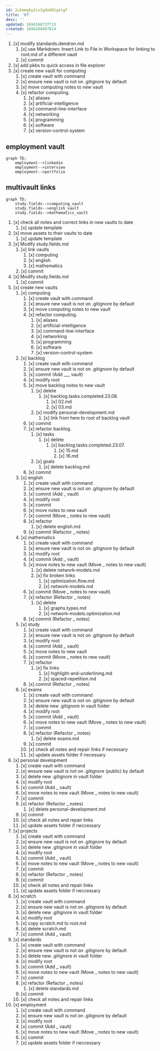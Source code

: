 ```yaml
---
id: 2u5mmq6y2cx2gdw901gelgf
title: '07'
desc: ''
updated: 1694108737713
created: 1694108407814
---
```


1. [x] modify standards.dendron.md
    1. [x] use Markdown: Insert Link to File in Workspace for linking to root.md of a different vault
    1. [x] commit
1. [x] add pkbs to quick access in file explorer
1. [x] create new vault for computing
    1. [x] create vault with command
    1. [x] ensure new vault is not on .gitignore by default
    1. [x] move computing notes to new vault
    1. [x] refactor computing.
        1. [x] aliases
        1. [x] artificial-intelligence
        1. [x] command-line-interface
        1. [x] networking
        1. [x] programming
        1. [x] software
        1. [x] version-control-system
## employment vault
```mermaid
graph TD;
    employment-->linkedin
    employment-->interview
    employment-->portfolio
```
## multivault links
```mermaid
graph TD;
    study.fields-->computing_vault
    study.fields-->english_vault
    study.fields-->mathematics_vault
```
1. [x] check all notes and correct links in new vaults to date
    1. [x] update template
1. [x] move assets to their vaults to date
    1. [x] update template 
1. [x] Modify study.fields.md
    1. [x] link vaults
        1. [x] computing
        1. [x] english
        1. [x] mathematics
    1. [x] commit
1. [x] Modify study.fields.md
    1. [x] commit
1. [x] create new vaults
    1. [x] computing
        1. [x] create vault with command
        1. [x] ensure new vault is not on .gitignore by default
        1. [x] move computing notes to new vault
        1. [x] refactor computing.
            1. [x] aliases
            1. [x] artificial-intelligence
            1. [x] command-line-interface
            1. [x] networking
            1. [x] programming
            1. [x] software
            1. [x] version-control-system
    1. [x] backlog
        1. [x] create vault with command
        1. [x] ensure new vault is not on .gitignore by default
        1. [x] commit (Add ___ vault)
        1. [x] modify root
        1. [x] move backlog notes to new vault
            1. [x] delete
                1. [x] backlog.tasks.completed.23.08.
                    1. [x] 02.md
                    1. [x] 03.md
            1. [x] modify personal-development.md 
                1. [x] link from here to root of backlog vault
        1. [x] commit
        1. [x] refactor backlog.
            1. [x] tasks
                1. [x] delete
                    1. [x] backlog.tasks.completed.23.07.
                        1. [x] 15.md
                        1. [x] 16.md
            1. [x] goals
                1. [x] delete backlog.md
        1. [x] commit
    1. [x] english
        1. [x] create vault with command
        1. [x] ensure new vault is not on .gitignore by default
        1. [x] commit (Add _ vault)
        1. [x] modify root
        1. [x] commit
        1. [x] move notes to new vault 
        1. [x] commit (Move _ notes to new vault)
        1. [x] refactor
            1. [x] delete english.md
        1. [x] commit (Refactor _ notes)
    1. [x] mathematics
        1. [x] create vault with command
        1. [x] ensure new vault is not on .gitignore by default
        1. [x] modify root
        1. [x] commit (Add _ vault)
        1. [x] move notes to new vault (Move _ notes to new vault)
            1. [x] delete network-models.md
            1. [x] fix broken links
                1. [x] optimization.flow.md
                1. [x] network-models.md
        1. [x] commit (Move _ notes to new vault)
        1. [x] refactor (Refactor _ notes)
            1. [x] delete 
                1. [x] graphs.types.md
                1. [x] network-models.optimization.md 
        1. [x] commit (Refactor _ notes)
    1. [x] study
        1. [x] create vault with command
        1. [x] ensure new vault is not on .gitignore by default
        1. [x] modify root
        1. [x] commit (Add _ vault)
        1. [x] move notes to new vault
        1. [x] commit (Move _ notes to new vault)
        1. [x] refactor
            1. [x] fix links
                1. [x] highlight-and-underlining.md
                1. [x] spaced-repetition.md
        1. [x] commit (Refactor _ notes)
    1. [x] exams
        1. [x] create vault with command
        1. [x] ensure new vault is not on .gitignore by default
        1. [x] delete new .gitignore in vault folder
        1. [x] modify root
        1. [x] commit (Add _ vault)
        1. [x] move notes to new vault (Move _ notes to new vault)
        1. [x] commit
        1. [x] refactor (Refactor _ notes)
            1. [x] delete exams.md
        1. [x] commit
        1. [x] check all notes and repair links if necessary
        1. [x] update assets folder if necessary
1. [x] personal development
    1. [x] create vault with command
    1. [x] ensure new vault is not on .gitignore (public) by default
    1. [x] delete new .gitignore in vault folder
    1. [x] modify root
    1. [x] commit (Add _ vault)
    1. [x] move notes to new vault (Move _ notes to new vault)
    1. [x] commit
    1. [x] refactor (Refactor _ notes)
        1. [x] delete personal-development.md
    1. [x] commit
    1. [x] check all notes and repair links
    1. [x] update assets folder if neccessary
1. [x] projects
    1. [x] create vault with command
    1. [x] ensure new vault is not on .gitignore by default
    1. [x] delete new .gitignore in vault folder
    1. [x] modify root
    1. [x] commit (Add _ vault)
    1. [x] move notes to new vault (Move _ notes to new vault)
    1. [x] commit
    1. [x] refactor (Refactor _ notes)
    1. [x] commit
    1. [x] check all notes and repair links
    1. [x] update assets folder if neccessary
1. [x] scratch
    1. [x] create vault with command
    1. [x] ensure new vault is not on .gitignore by default
    1. [x] delete new .gitignore in vault folder
    1. [x] modify root
    1. [x] copy scratch.md to root.md
    1. [x] delete scratch.md
    1. [x] commit (Add _ vault)
1. [x] standards
    1. [x] create vault with command
    1. [x] ensure new vault is not on .gitignore by default
    1. [x] delete new .gitignore in vault folder
    1. [x] modify root
    1. [x] commit (Add _ vault)
    1. [x] move notes to new vault (Move _ notes to new vault)
    1. [x] commit
    1. [x] refactor (Refactor _ notes)
        1. [x] delete standards.md
    1. [x] commit
    1. [x] check all notes and repair links
1. [x] employment
    1. [x] create vault with command
    1. [x] ensure new vault is not on .gitignore by default
    1. [x] modify root
    1. [x] commit (Add _ vault)
    1. [x] move notes to new vault (Move _ notes to new vault)
    1. [x] commit
    1. [x] update assets folder if neccessary